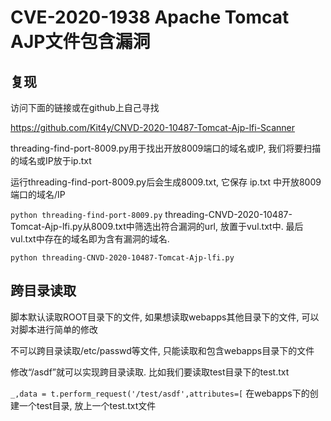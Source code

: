 # CVE-2020-1938 Apache Tomcat AJP文件包含漏洞

## 复现

访问下面的链接或在github上自己寻找

https://github.com/Kit4y/CNVD-2020-10487-Tomcat-Ajp-lfi-Scanner

threading-find-port-8009.py用于找出开放8009端口的域名或IP, 我们将要扫描的域名或IP放于ip.txt

运行threading-find-port-8009.py后会生成8009.txt, 它保存 ip.txt 中开放8009端口的域名/IP

`python threading-find-port-8009.py`
threading-CNVD-2020-10487-Tomcat-Ajp-lfi.py从8009.txt中筛选出符合漏洞的url, 放置于vul.txt中. 最后vul.txt中存在的域名即为含有漏洞的域名.
```
python threading-CNVD-2020-10487-Tomcat-Ajp-lfi.py
```

## 跨目录读取
脚本默认读取ROOT目录下的文件, 如果想读取webapps其他目录下的文件, 可以对脚本进行简单的修改

不可以跨目录读取/etc/passwd等文件, 只能读取和包含webapps目录下的文件 

修改“/asdf”就可以实现跨目录读取. 比如我们要读取test目录下的test.txt

`_,data = t.perform_request('/test/asdf',attributes=[`
在webapps下的创建一个test目录, 放上一个test.txt文件